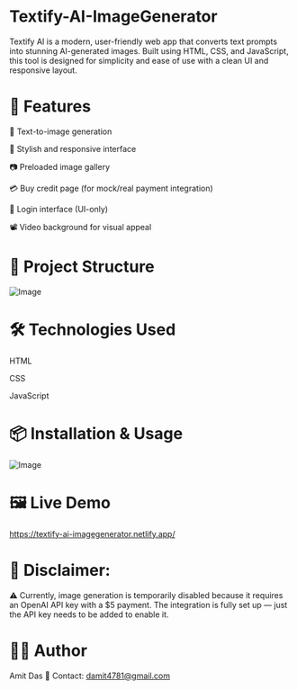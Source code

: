 # Textify-AI-ImageGenerator 
Textify AI is a modern, user-friendly web app that converts text prompts into stunning AI-generated images. Built using HTML, CSS, and JavaScript, this tool is designed for simplicity and ease of use with a clean UI and responsive layout.

# 🚀 Features

🔡 Text-to-image generation

🎨 Stylish and responsive interface

📷 Preloaded image gallery

💳 Buy credit page (for mock/real payment integration)

🔐 Login interface (UI-only)

📽️ Video background for visual appeal


# 📁 Project Structure

![Image](https://github.com/user-attachments/assets/8b8fb32b-331c-4adf-bab0-9b25c06e9e0b)

# 🛠️ Technologies Used

HTML

CSS

JavaScript

# 📦 Installation & Usage

![Image](https://github.com/user-attachments/assets/6e840b50-28d8-42a1-a0d7-f14c031aa180)

# 🖼️ Live Demo

https://textify-ai-imagegenerator.netlify.app/

# 📌 Disclaimer:

⚠️ Currently, image generation is temporarily disabled because it requires an OpenAI API key with a $5 payment. The integration is fully set up — just the API key needs to be added to enable it.

# 🙋‍♂️ Author

Amit Das
📧 Contact: damit4781@gmail.com
